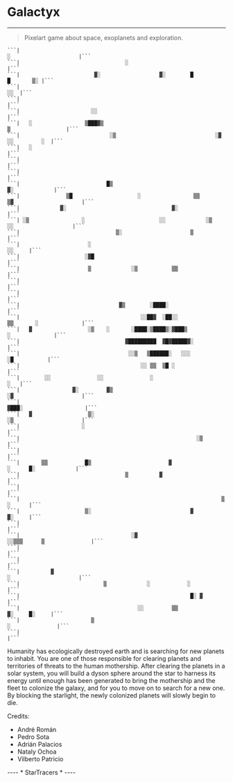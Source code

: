 # Galactyx
---

> Pixelart game about space, exoplanets and exploration.


	```|                                                                   ░                      |```
	```|                                  ░                                                       |```
	```|                        ▓░                   ▓░        █                       █       ▒░ |```
	```|                                                                                      ░░  |```
	```|                                                                                          |```
	```|                       ░░                                                                 |```
	```|   ░                 ▒███▓▒                                            ▒                  |```
	```|                             ░▒                                ░▓           ░░         ░  |```
	```|   ░                                                                                      |```
	```|                                                                                          |```
	```|                                                                                          |```
	```|                            █▒                                             ▓░             |```
	```|               ▒█                     ░                 ▒▒        ▒▓                      |```
	```|             ▓░                                  ▓░                                       |```
	```| ░▒                 ░                        ░░             ░▒       ░░                   |```
	```|                               ▒░                      ▒                                  |```
	```|                      ░                                                            ░░     |```
	```|                     ░▓█                                                                  |```
	```|                      ▒             ░▒           ▒▒                                       |```
	```|                                                                                          |```
	```|                                                                                          |```
	```|                                ▓▒        ░████░                                          |```
	```|                                       ░░██▓  ░██░░               ▒▒       ░              |```
	```|   ▓                  ░▒    ░       ░████░▒████▒░▓███▒                     ░              |```
	```|                                  ▓█████████  ▓█▓█████▓░                                  |```
	```|                                   ░░▒   ▒██████░   ░░░                      ░█           |```
	```|                                       ░░ ▒▒  ▒█ ░                                        |```
	```|        ░░               ░░               ░                                           ░   |```
	```|                 ▓░         ▓▒                                    ░▓                      |```
	```|                                                                 ▓███░                    |```
	```|   ▓                  ▒░                                          ░▒                      |```
	```|                    ░                                                                     |```
	```|                                                         ░▒                               |```
	```|                                                                                          |```
	```|       ▒▒            █▒                         ▓                   ░      █░             |```
	```|                                  ▒          ▓                                            |```
	```|                                                                                          |```
	```|                                                                 ▒                 ░      |```
	```|                     ▒░                                ▓                           ▓░     |```
	```|                                                                                          |```
	```|                                    ░▓                         ░░▒▒▒      ▒               |```
	```|                                                                                          |```
	```|                                                                                          |```
	```|          ▓                                                        ░                      |```
	```|                           ▒             ░            ░                                   |```
	```|                                                       █░ ▓                               |```
	```|                                      ░░         ▒▒                         ▓░     █░     |```
	```|                       ▒                                                  ░               |```
	```|                                                                                          |```


Humanity has ecologically destroyed earth and is searching for new planets to inhabit. You are one of those responsible for clearing planets and territories of threats to the human mothership. After clearing the planets in a solar system, you will build a dyson sphere around the star to harness its energy until enough has been generated to bring the mothership and the fleet to colonize the galaxy, and for you to move on to search for a new one. By blocking the starlight, the newly colonized planets will slowly begin to die.



Credits:

- André Román
- Pedro Sota
- Adrián Palacios
- Nataly Ochoa
- Vilberto Patricio







---- * StarTracers * ----

